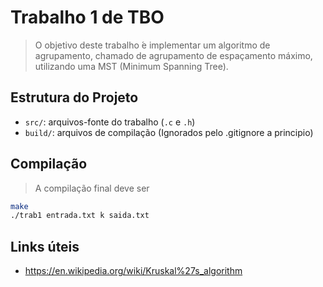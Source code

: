 # Trabalho 1 de TBO

> O objetivo deste trabalho  ́e implementar um algoritmo de agrupamento, chamado de agrupamento de espaçamento
máximo, utilizando uma MST (Minimum Spanning Tree).


## Estrutura do Projeto

- `src/`: arquivos-fonte do trabalho (`.c` e `.h`)
- `build/`: arquivos de compilação (Ignorados pelo .gitignore a principio)


## Compilação

> A compilação final deve ser
```bash
make
./trab1 entrada.txt k saida.txt
```

## Links úteis

- https://en.wikipedia.org/wiki/Kruskal%27s_algorithm
